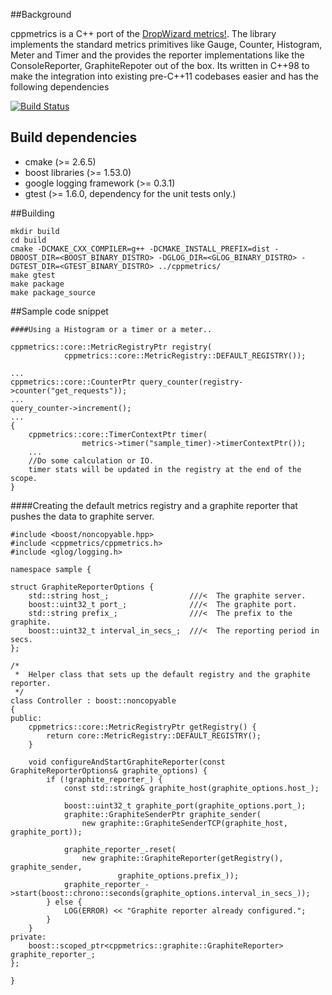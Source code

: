 ##Background

cppmetrics is a C++ port of the [DropWizard metrics!](https://dropwizard.github.io/metrics/3.1.0/).
The library implements the standard metrics primitives like Gauge, Counter, Histogram, Meter and Timer and the provides the reporter
implementations like the ConsoleReporter, GraphiteRepoter out of the box.
Its written in C++98 to make the integration into existing pre-C++11 codebases easier and has the following dependencies

[![Build Status](https://travis-ci.org/ultradns/cppmetrics.png)](https://travis-ci.org/ultradns/cppmetrics)

## Build dependencies
- cmake (>= 2.6.5)
- boost libraries (>= 1.53.0)
- google logging framework (>= 0.3.1)
- gtest (>= 1.6.0, dependency for the unit tests only.)

##Building

```
mkdir build
cd build
cmake -DCMAKE_CXX_COMPILER=g++ -DCMAKE_INSTALL_PREFIX=dist -DBOOST_DIR=<BOOST_BINARY_DISTRO> -DGLOG_DIR=<GLOG_BINARY_DISTRO> -DGTEST_DIR=<GTEST_BINARY_DISTRO> ../cppmetrics/
make gtest
make package
make package_source
```

##Sample code snippet

```
####Using a Histogram or a timer or a meter..

cppmetrics::core::MetricRegistryPtr registry(
            cppmetrics::core::MetricRegistry::DEFAULT_REGISTRY());

...
cppmetrics::core::CounterPtr query_counter(registry->counter("get_requests"));
...
query_counter->increment();
...
{
    cppmetrics::core::TimerContextPtr timer(
                metrics->timer("sample_timer)->timerContextPtr());
    ...
    //Do some calculation or IO.
    timer stats will be updated in the registry at the end of the scope.                
}
```

####Creating the default metrics registry and a graphite reporter that pushes the data to graphite server.

```
#include <boost/noncopyable.hpp>
#include <cppmetrics/cppmetrics.h>
#include <glog/logging.h>

namespace sample {

struct GraphiteReporterOptions {
    std::string host_;                  ///<  The graphite server.
    boost::uint32_t port_;              ///<  The graphite port.
    std::string prefix_;                ///<  The prefix to the graphite.
    boost::uint32_t interval_in_secs_;  ///<  The reporting period in secs.
};

/*
 *  Helper class that sets up the default registry and the graphite reporter.
 */
class Controller : boost::noncopyable
{
public:
    cppmetrics::core::MetricRegistryPtr getRegistry() {
        return core::MetricRegistry::DEFAULT_REGISTRY();
    }
    
    void configureAndStartGraphiteReporter(const GraphiteReporterOptions& graphite_options) {
        if (!graphite_reporter_) {
            const std::string& graphite_host(graphite_options.host_);

            boost::uint32_t graphite_port(graphite_options.port_);
            graphite::GraphiteSenderPtr graphite_sender(
                new graphite::GraphiteSenderTCP(graphite_host, graphite_port));

            graphite_reporter_.reset(
                new graphite::GraphiteReporter(getRegistry(), graphite_sender,
                        graphite_options.prefix_));
            graphite_reporter_->start(boost::chrono::seconds(graphite_options.interval_in_secs_));
        } else {
            LOG(ERROR) << "Graphite reporter already configured.";
        }
    }
private:
    boost::scoped_ptr<cppmetrics::graphite::GraphiteReporter> graphite_reporter_;
};

}
```

